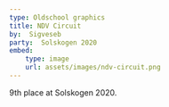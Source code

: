 ```yaml
---
type: Oldschool graphics
title: NDV Circuit
by:  Sigveseb
party:  Solskogen 2020
embed:
    type: image
    url: assets/images/ndv-circuit.png
---
```


9th place at Solskogen 2020.
